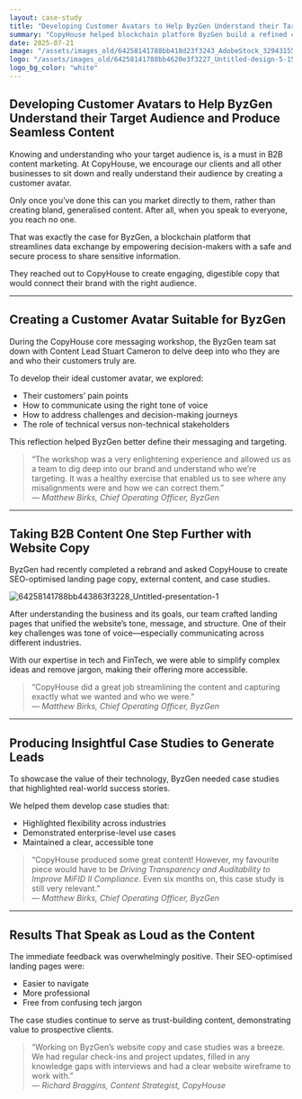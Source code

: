 ```yaml
---
layout: case-study
title: "Developing Customer Avatars to Help ByzGen Understand their Target Audience and Produce Seamless Content"
summary: "CopyHouse helped blockchain platform ByzGen build a refined customer avatar, define its tone of voice, and overhaul its content—from SEO-optimised landing pages to lead-generating case studies."
date: 2025-07-21
image: "/assets/images_old/64258141788bb418d23f3243_AdobeStock_329431555-1536x1044.jpeg"
logo: "/assets/images_old/64258141788bb4620e3f3227_Untitled-design-5-150x150.png"
logo_bg_color: "white"
---
```


## Developing Customer Avatars to Help ByzGen Understand their Target Audience and Produce Seamless Content

Knowing and understanding who your target audience is, is a must in B2B content marketing. At CopyHouse, we encourage our clients and all other businesses to sit down and really understand their audience by creating a customer avatar.

Only once you’ve done this can you market directly to them, rather than creating bland, generalised content. After all, when you speak to everyone, you reach no one.

That was exactly the case for ByzGen, a blockchain platform that streamlines data exchange by empowering decision-makers with a safe and secure process to share sensitive information.

They reached out to CopyHouse to create engaging, digestible copy that would connect their brand with the right audience.

---

## Creating a Customer Avatar Suitable for ByzGen

During the CopyHouse core messaging workshop, the ByzGen team sat down with Content Lead Stuart Cameron to delve deep into who they are and who their customers truly are.

To develop their ideal customer avatar, we explored:

- Their customers’ pain points
- How to communicate using the right tone of voice
- How to address challenges and decision-making journeys
- The role of technical versus non-technical stakeholders

This reflection helped ByzGen better define their messaging and targeting.

> “The workshop was a very enlightening experience and allowed us as a team to dig deep into our brand and understand who we’re targeting. It was a healthy exercise that enabled us to see where any misalignments were and how we can correct them.”  
> — *Matthew Birks, Chief Operating Officer, ByzGen*

---

## Taking B2B Content One Step Further with Website Copy

ByzGen had recently completed a rebrand and asked CopyHouse to create SEO-optimised landing page copy, external content, and case studies.

![64258141788bb443863f3228_Untitled-presentation-1](https://github.com/user-attachments/assets/0707554a-d15c-457b-ab3c-d7ac8ea66621)


After understanding the business and its goals, our team crafted landing pages that unified the website’s tone, message, and structure. One of their key challenges was tone of voice—especially communicating across different industries.

With our expertise in tech and FinTech, we were able to simplify complex ideas and remove jargon, making their offering more accessible.

> “CopyHouse did a great job streamlining the content and capturing exactly what we wanted and who we were.”  
> — *Matthew Birks, Chief Operating Officer, ByzGen*

---

## Producing Insightful Case Studies to Generate Leads

To showcase the value of their technology, ByzGen needed case studies that highlighted real-world success stories.

We helped them develop case studies that:

- Highlighted flexibility across industries
- Demonstrated enterprise-level use cases
- Maintained a clear, accessible tone

> “CopyHouse produced some great content! However, my favourite piece would have to be *Driving Transparency and Auditability to Improve MiFID II Compliance*. Even six months on, this case study is still very relevant.”  
> — *Matthew Birks, Chief Operating Officer, ByzGen*

---

## Results That Speak as Loud as the Content

The immediate feedback was overwhelmingly positive. Their SEO-optimised landing pages were:

- Easier to navigate
- More professional
- Free from confusing tech jargon

The case studies continue to serve as trust-building content, demonstrating value to prospective clients.

> “Working on ByzGen’s website copy and case studies was a breeze. We had regular check-ins and project updates, filled in any knowledge gaps with interviews and had a clear website wireframe to work with.”  
> — *Richard Braggins, Content Strategist, CopyHouse*
